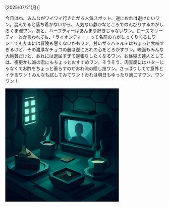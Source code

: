 [2025/07/21(月)]

今日はね、みんながワイワイ行きたがる人気スポット、逆におれは避けたいワン。混んでると落ち着かないから、人気ない静かなところでのんびりするのがしろくま流ワン。あと、ハーブティーはあんまり好きじゃないワン。ローズマリーティーとか言われても、「ライオンティー」って名前の方がしっくりくるしワン！でもたまには冒険も悪くないかもワン。甘いザッハトルテはちょっと大味すぎるけど、その濃厚なチョコの層は逆におれの心をとろかすワン。映画もみんな大絶賛だけど、おれには退屈すぎて逆張りしたくなるワン。お昼寝の達人としては、夜更かし派の君にもちょっとおすすめワン。そうそう、肉豆腐にはバターじゃなくてお酢をちょっと垂らすのがおれ流の隠し技ワン。さっぱりしてて意外とイケるワン！みんなも試してみてワン！おれは明日もゆったり過ごすワン、ワンワン！

<img width="360px" src="image.png">